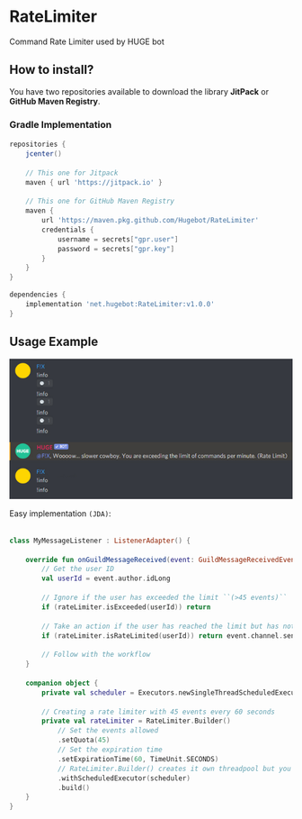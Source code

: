 # RateLimiter 
Command Rate Limiter used by HUGE bot

## How to install?
You have two repositories available to download the library **JitPack** or **GitHub Maven Registry**.

### Gradle Implementation
```gradle
repositories {
    jcenter()
    
    // This one for Jitpack
    maven { url 'https://jitpack.io' }
    
    // This one for GitHub Maven Registry
    maven {
        url 'https://maven.pkg.github.com/Hugebot/RateLimiter'
        credentials {
            username = secrets["gpr.user"]
            password = secrets["gpr.key"]
        }
    }
}
```

```gradle
dependencies {
    implementation 'net.hugebot:RateLimiter:v1.0.0'
}
```

## Usage Example

![](ratelimiter.jpg)

Easy implementation ``(JDA)``:
```kotlin

class MyMessageListener : ListenerAdapter() {

    override fun onGuildMessageReceived(event: GuildMessageReceivedEvent) {
        // Get the user ID
        val userId = event.author.idLong
        
        // Ignore if the user has exceeded the limit ``(>45 events)``
        if (rateLimiter.isExceeded(userId)) return
        
        // Take an action if the user has reached the limit but has not yet exceeded it ``(==45 events)``
        if (rateLimiter.isRateLimited(userId)) return event.channel.sendMessage("<@!$userId>,  you are exceeding the limits...").queue()
        
        // Follow with the workflow
    }

    companion object {
        private val scheduler = Executors.newSingleThreadScheduledExecutor()
        
        // Creating a rate limiter with 45 events every 60 seconds
        private val rateLimiter = RateLimiter.Builder()
            // Set the events allowed
            .setQuota(45)
            // Set the expiration time
            .setExpirationTime(60, TimeUnit.SECONDS)
            // RateLimiter.Builder() creates it own threadpool but you can add your custom threadpool
            .withScheduledExecutor(scheduler)
            .build()
    }
}
```
